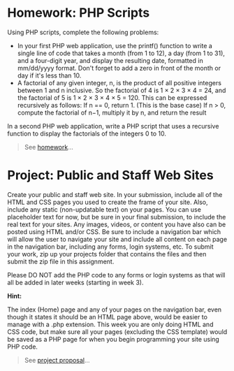# Homework: PHP Scripts

Using PHP scripts, complete the following problems:

- In your first PHP web application, use the printf() function to write a single line of code that takes a month (from 1 to 12), a day (from 1 to 31), and a four-digit year, and display the resulting date, formatted in mm/dd/yyyy format. Don't forget to add a zero in front of the month or day if it's less than 10.
- A factorial of any given integer, n, is the product of all positive integers between 1 and n inclusive. So the factorial of 4 is 1 × 2 × 3 × 4 = 24, and the factorial of 5 is 1 × 2 × 3 × 4 × 5 = 120. This can be expressed recursively as follows: 
	If n == 0, return 1. (This is the base case)
	If n > 0, compute the factorial of n−1, multiply it by n, and return the result

In a second PHP web application, write a PHP script that uses a recursive function to display the factorials of the integers 0 to 10.

> See [homework](https://git.vdm.dev/Llewellyn/WEBD-325-45/src/branch/master/week-02/homework)...

# Project: Public and Staff Web Sites

Create your public and staff web site.  In your submission, include all of the HTML and CSS pages you used to create the frame of your site. Also, include any static (non-updatable text) on your pages.  You can use placeholder text for now, but be sure in your final submission, to include the real text for your sites.  Any images, videos, or content you have also can be posted using HTML and/or CSS.  Be sure to include a navigation bar which will allow the user to navigate your site and include all content on each page in the navigation bar, including any forms, login systems, etc. To submit your work, zip up your projects folder that contains the files and then submit the zip file in this assignment.

Please DO NOT add the PHP code to any forms or login systems as that will all be added in later weeks (starting in week 3).  

**Hint:**

The index (Home) page and any of your pages on the navigation bar, even though it states it should be an HTML page above, would be easier to manage with a .php extension.  This week you are only doing HTML and CSS code, but make sure all your pages (excluding the CSS template) would be saved as a PHP page for when you begin programming your site using PHP code.

> See [project proposal](https://git.vdm.dev/Llewellyn/WEBD-325-45/src/branch/master/week-02/project)...

